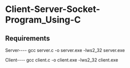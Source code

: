 # Client-Server-Socket-Program_Using-C

## Requirements
Server----
gcc server.c -o server.exe -lws2_32
server.exe

Client----
gcc client.c -o client.exe -lws2_32
client.exe
